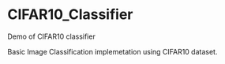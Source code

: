 # CIFAR10_Classifier
Demo of CIFAR10 classifier

Basic Image Classification implemetation using CIFAR10 dataset.
